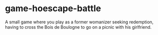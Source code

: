 # game-hoescape-battle
A small game where you play as a former womanizer seeking redemption, having to cross the Bois de Boulogne to go on a picnic with his girlfriend.

